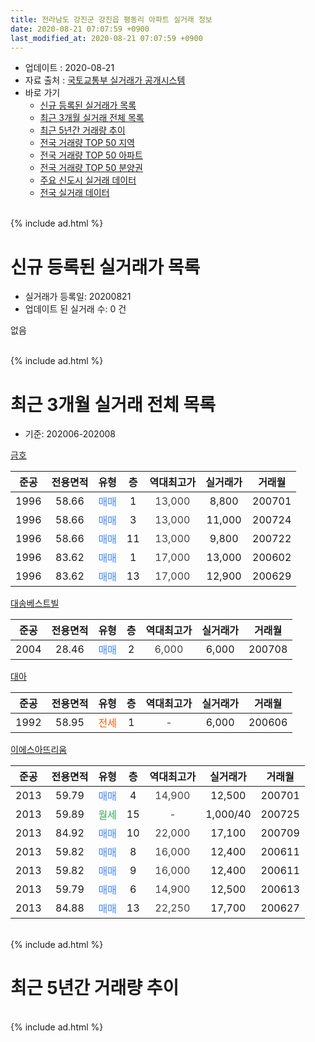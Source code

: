 ```yaml
---
title: 전라남도 강진군 강진읍 평동리 아파트 실거래 정보
date: 2020-08-21 07:07:59 +0900
last_modified_at: 2020-08-21 07:07:59 +0900
---
```


* 업데이트 : 2020-08-21
* 자료 출처 : [국토교통부 실거래가 공개시스템](http://rt.molit.go.kr)
* 바로 가기
    * [신규 등록된 실거래가 목록](#신규-등록된-실거래가-목록)
    * [최근 3개월 실거래 전체 목록](#최근-3개월-실거래-전체-목록)
    * [최근 5년간 거래량 추이](#최근-5년간-거래량-추이)
    * [전국 거래량 TOP 50 지역](https://inasie.github.io/apt-trade-info/최근-3개월-전국에서-가장-거래가-많이-발생한-지역)
    * [전국 거래량 TOP 50 아파트](https://inasie.github.io/apt-trade-info/최근-3개월-전국에서-가장-거래가-많이-발생한-아파트)
    * [전국 거래량 TOP 50 분양권](https://inasie.github.io/apt-trade-info/최근-3개월-전국에서-가장-거래가-많이-발생한-분양권)
    * [주요 신도시 실거래 데이터](https://inasie.github.io/apt-trade-info/주요-신도시)
    * [전국 실거래 데이터](https://inasie.github.io/apt-trade-info/전국)
<br>
{% include ad.html %}
<br>

# 신규 등록된 실거래가 목록
* 실거래가 등록일: 20200821
* 업데이트 된 실거래 수: 0 건

없음

<br>
{% include ad.html %}
<br>

# 최근 3개월 실거래 전체 목록
* 기준: 202006-202008


[금호](https://search.naver.com/search.naver?query=%EC%A0%84%EB%9D%BC%EB%82%A8%EB%8F%84+%EA%B0%95%EC%A7%84%EA%B5%B0+%EA%B0%95%EC%A7%84%EC%9D%8D+%ED%8F%89%EB%8F%99%EB%A6%AC+%EA%B8%88%ED%98%B8)

|준공|전용면적|유형|층|역대최고가|실거래가|거래월|
|:---:|:---:|:---:|:---:|:---:|:---:|:---:|
|1996|58.66|<span style="color:#4285f3">매매</span>|1|<span style="color:#444444">13,000</span>|8,800|200701|
|1996|58.66|<span style="color:#4285f3">매매</span>|3|<span style="color:#444444">13,000</span>|11,000|200724|
|1996|58.66|<span style="color:#4285f3">매매</span>|11|<span style="color:#444444">13,000</span>|9,800|200722|
|1996|83.62|<span style="color:#4285f3">매매</span>|1|<span style="color:#444444">17,000</span>|13,000|200602|
|1996|83.62|<span style="color:#4285f3">매매</span>|13|<span style="color:#444444">17,000</span>|12,900|200629|

[대송베스트빌](https://search.naver.com/search.naver?query=%EC%A0%84%EB%9D%BC%EB%82%A8%EB%8F%84+%EA%B0%95%EC%A7%84%EA%B5%B0+%EA%B0%95%EC%A7%84%EC%9D%8D+%ED%8F%89%EB%8F%99%EB%A6%AC+%EB%8C%80%EC%86%A1%EB%B2%A0%EC%8A%A4%ED%8A%B8%EB%B9%8C)

|준공|전용면적|유형|층|역대최고가|실거래가|거래월|
|:---:|:---:|:---:|:---:|:---:|:---:|:---:|
|2004|28.46|<span style="color:#4285f3">매매</span>|2|<span style="color:#444444">6,000</span>|6,000|200708|

[대아](https://search.naver.com/search.naver?query=%EC%A0%84%EB%9D%BC%EB%82%A8%EB%8F%84+%EA%B0%95%EC%A7%84%EA%B5%B0+%EA%B0%95%EC%A7%84%EC%9D%8D+%ED%8F%89%EB%8F%99%EB%A6%AC+%EB%8C%80%EC%95%84)

|준공|전용면적|유형|층|역대최고가|실거래가|거래월|
|:---:|:---:|:---:|:---:|:---:|:---:|:---:|
|1992|58.95|<span style="color:#ff5a00">전세</span>|1|<span style="color:#444444">-</span>|6,000|200606|

[이에스아뜨리움](https://search.naver.com/search.naver?query=%EC%A0%84%EB%9D%BC%EB%82%A8%EB%8F%84+%EA%B0%95%EC%A7%84%EA%B5%B0+%EA%B0%95%EC%A7%84%EC%9D%8D+%ED%8F%89%EB%8F%99%EB%A6%AC+%EC%9D%B4%EC%97%90%EC%8A%A4%EC%95%84%EB%9C%A8%EB%A6%AC%EC%9B%80)

|준공|전용면적|유형|층|역대최고가|실거래가|거래월|
|:---:|:---:|:---:|:---:|:---:|:---:|:---:|
|2013|59.79|<span style="color:#4285f3">매매</span>|4|<span style="color:#444444">14,900</span>|12,500|200701|
|2013|59.89|<span style="color:#34a853">월세</span>|15|<span style="color:#444444">-</span>|1,000/40|200725|
|2013|84.92|<span style="color:#4285f3">매매</span>|10|<span style="color:#444444">22,000</span>|17,100|200709|
|2013|59.82|<span style="color:#4285f3">매매</span>|8|<span style="color:#444444">16,000</span>|12,400|200611|
|2013|59.82|<span style="color:#4285f3">매매</span>|9|<span style="color:#444444">16,000</span>|12,400|200611|
|2013|59.79|<span style="color:#4285f3">매매</span>|6|<span style="color:#444444">14,900</span>|12,500|200613|
|2013|84.88|<span style="color:#4285f3">매매</span>|13|<span style="color:#444444">22,250</span>|17,700|200627|


<br>
{% include ad.html %}
<br>

# 최근 5년간 거래량 추이


<div style="width:100%;">
    <canvas id="deal_progress" height="200"></canvas>
</div>

<script>
new Chart(document.getElementById("deal_progress"), {
    type: 'line',
    data: {
        labels: ['201508','201509','201510','201511','201512','201601','201602','201603','201604','201605','201606','201607','201608','201609','201610','201611','201612','201701','201702','201703','201704','201705','201706','201707','201708','201709','201710','201711','201712','201801','201802','201803','201804','201805','201806','201807','201808','201809','201810','201811','201812','201901','201902','201903','201904','201905','201906','201907','201908','201909','201910','201911','201912','202001','202002','202003','202004','202005','202006','202007','202008'],
        datasets: [{
            label: '매매',
            pointRadius: 1,
            data: [2, 3, 4, 8, 6, 4, 5, 5, 2, 1, 3, 2, 2, 3, 1, 1, 1, 2, 2, 1, 2, 2, 1, 1, 0, 1, 0, 0, 2, 2, 0, 2, 3, 1, 2, 1, 1, 2, 1, 0, 3, 4, 0, 2, 2, 2, 0, 2, 3, 0, 3, 3, 6, 3, 4, 2, 2, 5, 6, 6, 0],
            borderColor: "rgba(255, 201, 14, 1)",
            backgroundColor: "rgba(255, 201, 14, 0.5)",
            fill: false,
            lineTension: 0
        },{
            label: '전월세',
            pointRadius: 1,
            data: [0, 0, 0, 1, 0, 1, 1, 2, 0, 1, 0, 1, 0, 2, 0, 1, 0, 0, 0, 0, 0, 0, 0, 1, 0, 0, 0, 1, 2, 1, 2, 0, 0, 1, 0, 3, 0, 1, 0, 1, 0, 0, 1, 0, 0, 0, 0, 1, 1, 2, 1, 1, 0, 1, 0, 0, 1, 0, 1, 1, 0],
            borderColor: "rgba(0, 141, 185, 1)",
            backgroundColor: "rgba(0, 141, 185, 0.5)",
            fill: false,
            lineTension: 0
        }
        ]
    },
    options: {
        responsive: true,
        title: {
            display: false
        },
        tooltips: {
            mode: 'index',
            intersect: false
        },
        hover: {
            mode: 'nearest',
            intersect: true
        },
        scales: {
            xAxes: [{
                display: true,
                scaleLabel: {
                    display: true,
                    labelString: '년/월'
                }
            }],
            yAxes: [{
                display: true,
                ticks: {
                    suggestedMin: 0,
                },
                scaleLabel: {
                    display: true,
                    labelString: '실거래 수'
                }
            }]
        }
    }
});

</script>


<br>
{% include ad.html %}
<br>

